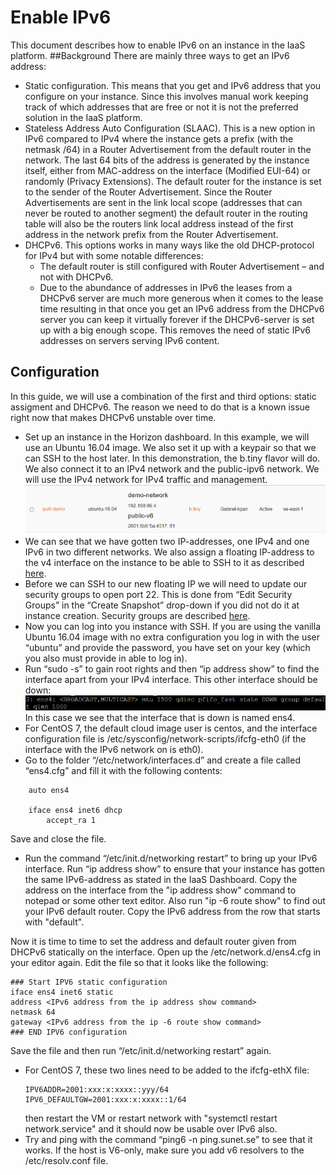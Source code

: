 # Enable IPv6
This document describes how to enable IPv6 on an instance in the IaaS platform.
##Background
There are mainly three ways to get an IPv6 address:

* Static configuration. This means that you get and IPv6 address that you configure on your instance. Since this involves manual work keeping track of which addresses that are free or not it is not the preferred solution in the IaaS platform.
* Stateless Address Auto Configuration (SLAAC). This is a new option in IPv6 compared to IPv4 where the instance gets a prefix (with the netmask /64) in a Router Advertisement from the default router in the network. The last 64 bits of the address is generated by the instance itself, either from MAC-address on the interface (Modified EUI-64) or randomly (Privacy Extensions). The default router for the instance is set to the sender of the Router Advertisement. Since the Router Advertisements are sent in the link local scope (addresses that can never be routed to another segment) the default router in the routing table will also be the routers link local address instead of the first address in the network prefix from the Router Advertisement.
* DHCPv6. This options works in many ways like the old DHCP-protocol for IPv4 but with some notable differences:
	* The default router is still configured with Router Advertisement – and not with DHCPv6.
	* Due to the abundance of addresses in IPv6 the leases from a DHCPv6 server are much more generous when it comes to the lease time resulting in that once you get an IPv6 address from the DHCPv6 server you can keep it virtually forever if the DHCPv6-server is set up with a big enough scope. This removes the need of static IPv6 addresses on servers serving IPv6 content.

## Configuration
In this guide, we will use a combination of the first and third options: static assigment and DHCPv6. The reason we need to do that is a known issue right now that makes DHCPv6 unstable over time.

* Set up an instance in the Horizon dashboard. In this example, we will use an Ubuntu 16.04 image. We also set it up with a keypair so that we can SSH to the host later. In this demonstration, the b.tiny flavor will do. We also connect it to an IPv4 network and the public-ipv6 network. We will use the IPv4 network for IPv4 traffic and management.
![Network list](../images/ipv6_image1.png)
* We can see that we have gotten two IP-addresses, one IPv4 and one IPv6 in two different networks. We also assign a floating IP-address to the v4 interface on the instance to be able to SSH to it as described [here](https://docs.cloud.ipnett.com/intro/gettingstarted.html).
* Before we can SSH to our new floating IP we will need to update our security groups to open port 22. This is done from “Edit Security Groups” in the “Create Snapshot” drop-down if you did not do it at instance creation. Security groups are described [here](https://docs.cloud.ipnett.com/intro/gettingstarted.html).
* Now you can log into you instance with SSH. If you are using the vanilla Ubuntu 16.04 image with no extra configuration you log in with the user “ubuntu” and provide the password, you have set on your key (which you also must provide in able to log in).  
* Run “sudo -s” to gain root rights and then “ip address show” to find the interface apart from your IPv4 interface. This other interface should be down:  
![Interface list](../images/ipv6_image2.png)
In this case we see that the interface that is down is named ens4.
* For CentOS 7, the default cloud image user is centos, and the interface configuration file is /etc/sysconfig/network-scripts/ifcfg-eth0 (if the interface with the IPv6 network on is eth0).
* Go to the folder “/etc/network/interfaces.d” and create a file called “ens4.cfg” and fill it with the following contents:   

```shell  
    auto ens4  

    iface ens4 inet6 dhcp  
        accept_ra 1  
```

Save and close the file.  

* Run the command “/etc/init.d/networking restart” to bring up your IPv6 interface. Run “ip address show” to ensure that your instance has gotten the same IPv6-address as stated in the IaaS Dashboard.
Copy the address on the interface from the "ip address show" command to notepad or some other text editor. Also run "ip -6 route show" to find out your IPv6 default router. Copy the IPv6 address from the row that starts with "default".

Now it is time to time to set the address and default router given from DHCPv6 statically on the interface. Open up the /etc/network.d/ens4.cfg in your editor again. Edit the file so that it looks like the following:

```shell
### Start IPV6 static configuration
iface ens4 inet6 static
address <IPv6 address from the ip address show command>
netmask 64
gateway <IPv6 address from the ip -6 route show command>
### END IPV6 configuration
```
Save the file and then run “/etc/init.d/networking restart” again.

* For CentOS 7, these two lines need to be added to the ifcfg-ethX file:
	```
	IPV6ADDR=2001:xxx:x:xxxx::yyy/64
	IPV6_DEFAULTGW=2001:xxx:x:xxxx::1/64
	```
	then restart the VM or restart network with "systemctl restart network.service" and it should now be usable over IPv6 also.
* Try and ping with the command “ping6 -n ping.sunet.se” to see that it works. If the host is V6-only, make sure you add v6 resolvers to the /etc/resolv.conf file.
